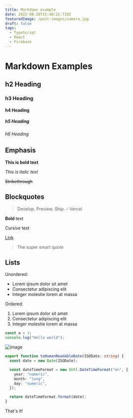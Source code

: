 ```yaml
---
title: Markdown example
date: 2022-08-28T15:40:22.718Z
featuredImage: /post-images/camera.jpg
draft: false
tags:
  - TypeScript
  - React
  - Firebase
---
```


# Markdown Examples

## h2 Heading

### h3 Heading

#### h4 Heading

##### h5 Heading

###### h6 Heading

## Emphasis

**This is bold text**

_This is italic text_

~~Strikethrough~~

## Blockquotes

> Develop. Preview. Ship. – Vercel

**Bold** text

_Cursive_ text

[Link](https://web.telegram.org/k/#-1216043858)

> The super smart quote

## Lists

Unordered:

- Lorem ipsum dolor sit amet
- Consectetur adipiscing elit
- Integer molestie lorem at massa

Ordered:

1. Lorem ipsum dolor sit amet
2. Consectetur adipiscing elit
3. Integer molestie lorem at massa

```javascript
const a = 1;
console.log("Hello world");
```

![image](/post-images/second.jpg)

```typescript
export function toHumanReadableDate(ISODate: string) {
  const date = new Date(ISODate);

  const dateTimeFormat = new Intl.DateTimeFormat("en", {
    year: "numeric",
    month: "long",
    day: "numeric",
  });

  return dateTimeFormat.format(date);
}
```

That's it!
